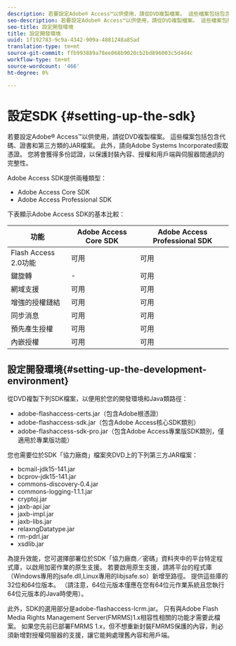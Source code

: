 ```yaml
---
description: 若要設定Adobe® Access™以供使用，請從DVD複製檔案。 這些檔案包括包含代碼、證書和第三方類的JAR檔案。 此外，請向Adobe Systems Incorporated索取憑證。 您將會獲得多份認證，以保護封裝內容、授權和用戶端與伺服器間通訊的完整性。
seo-description: 若要設定Adobe® Access™以供使用，請從DVD複製檔案。 這些檔案包括包含代碼、證書和第三方類的JAR檔案。 此外，請向Adobe Systems Incorporated索取憑證。 您將會獲得多份認證，以保護封裝內容、授權和用戶端與伺服器間通訊的完整性。
seo-title: 設定開發環境
title: 設定開發環境
uuid: 1f192783-9c9a-4342-909a-4881248a85ad
translation-type: tm+mt
source-git-commit: ffb993889a78ee068b9028cb2bd896003c5d4d4c
workflow-type: tm+mt
source-wordcount: '466'
ht-degree: 0%

---
```



# 設定SDK {#setting-up-the-sdk}

若要設定Adobe® Access™以供使用，請從DVD複製檔案。 這些檔案包括包含代碼、證書和第三方類的JAR檔案。 此外，請向Adobe Systems Incorporated索取憑證。 您將會獲得多份認證，以保護封裝內容、授權和用戶端與伺服器間通訊的完整性。

Adobe Access SDK提供兩種類型：
* Adobe Access Core SDK
* Adobe Access Professional SDK

下表顯示Adobe Access SDK的基本比較：

| 功能 | Adobe Access Core SDK | Adobe Access Professional SDK |
|---|---|---|
| Flash Access 2.0功能 | 可用 | 可用 |
| 鍵旋轉 | - | 可用 |
| 網域支援 | 可用 | 可用 |
| 增強的授權鏈結 | 可用 | 可用 |
| 同步消息 | 可用 | 可用 |
| 預先產生授權 | 可用 | 可用 |
| 內嵌授權 | 可用 | 可用 |

## 設定開發環境{#setting-up-the-development-environment}

從DVD複製下列SDK檔案，以便用於您的開發環境和Java類路徑：

* adobe-flashaccess-certs.jar（包含Adobe根憑證）
* adobe-flashaccess-sdk.jar（包含Adobe Access核心SDK類別）
* adobe-flashaccess-sdk-pro.jar（包含Adobe Access專業版SDK類別，僅適用於專業版功能）

您也需要位於SDK「協力廠商」檔案夾DVD上的下列第三方JAR檔案：

* bcmail-jdk15-141.jar
* bcprov-jdk15-141.jar
* commons-discovery-0.4.jar
* commons-logging-1.1.1.jar
* cryptoj.jar
* jaxb-api.jar
* jaxb-impl.jar
* jaxb-libs.jar
* relaxngDatatype.jar
* rm-pdrl.jar
* xsdlib.jar

為提升效能，您可選擇部署位於SDK「協力廠商／密碼」資料夾中的平台特定程式庫，以啟用加密作業的原生支援。 若要啟用原生支援，請將平台的程式庫（Windows專用的jsafe.dll,Linux專用的libjsafe.so）新增至路徑。 提供這些庫的32位和64位版本。 （請注意，64位元版本僅應在您有64位元作業系統且您執行64位元版本的Java時使用）。

此外，SDK的選用部分是adobe-flashaccess-lcrm.jar。 只有與Adobe Flash Media Rights Management Server(FMRMS)1.x相容性相關的功能才需要此檔案。 如果您先前已部署FMRMS 1.x，但不想重新封裝FMRMS保護的內容，則必須新增對授權伺服器的支援，讓它能夠處理舊內容和用戶端。
